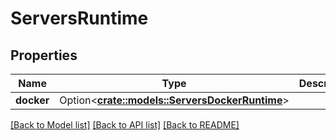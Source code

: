 # ServersRuntime

## Properties

Name | Type | Description | Notes
------------ | ------------- | ------------- | -------------
**docker** | Option<[**crate::models::ServersDockerRuntime**](ServersDockerRuntime.md)> |  | [optional]

[[Back to Model list]](../README.md#documentation-for-models) [[Back to API list]](../README.md#documentation-for-api-endpoints) [[Back to README]](../README.md)


